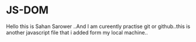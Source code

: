 # JS-DOM

Hello this is Sahan Sarower ..And I am cureently practise git or github..this is another javascript file that i added form my local machine..
